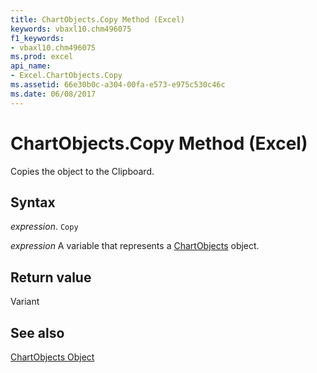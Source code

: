 ```yaml
---
title: ChartObjects.Copy Method (Excel)
keywords: vbaxl10.chm496075
f1_keywords:
- vbaxl10.chm496075
ms.prod: excel
api_name:
- Excel.ChartObjects.Copy
ms.assetid: 66e30b0c-a304-00fa-e573-e975c530c46c
ms.date: 06/08/2017
---
```



# ChartObjects.Copy Method (Excel)

Copies the object to the Clipboard.


## Syntax

 _expression_. `Copy`

 _expression_ A variable that represents a [ChartObjects](Excel.ChartObjects.md) object.


## Return value

Variant


## See also


[ChartObjects Object](Excel.ChartObjects.md)

